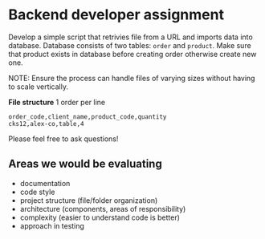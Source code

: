# Backend developer assignment

Develop a simple script that retrivies file from a URL and imports data into database. Database consists of two tables: `order` and `product`. Make sure that product exists in database before creating order otherwise create new one. 

NOTE: Ensure the process can handle files of varying sizes without having to scale vertically.

**File structure**
1 order per line

```
order_code,client_name,product_code,quantity
cks12,alex-co,table,4
```

Please feel free to ask questions!

## Areas we would be evaluating
* documentation
* code style
* project structure (file/folder organization)
* architecture (components, areas of responsibility)
* complexity (easier to understand code is better)
* approach in testing
